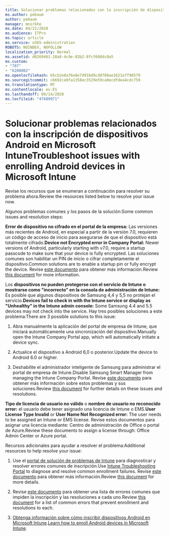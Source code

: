 ```yaml
---
title: Solucionar problemas relacionados con la inscripción de dispositivos Android en Microsoft Intune
ms.author: pebaum
author: pebaum
manager: mnirkhe
ms.date: 04/21/2020
ms.audience: ITPro
ms.topic: article
ms.service: o365-administration
ROBOTS: NOINDEX, NOFOLLOW
localization_priority: Normal
ms.assetid: d0269461-20a8-4c9e-83b2-8fcf608dc0a5
ms.custom:
- "787"
- "6200002"
ms.openlocfilehash: b5cb2e8a76e8e7d91bd9cd8789ae1623a7f96579
ms.sourcegitcommit: c6692ce0fa1358ec3529e59ca0ecdfdea4cdc759
ms.translationtype: MT
ms.contentlocale: es-ES
ms.lasthandoff: 09/14/2020
ms.locfileid: "47689971"
---
```

# <a name="troubleshoot-issues-with-enrolling-android-devices-in-microsoft-intune"></a><span data-ttu-id="701d8-102">Solucionar problemas relacionados con la inscripción de dispositivos Android en Microsoft Intune</span><span class="sxs-lookup"><span data-stu-id="701d8-102">Troubleshoot issues with enrolling Android devices in Microsoft Intune</span></span>

<span data-ttu-id="701d8-103">Revise los recursos que se enumeran a continuación para resolver su problema ahora.</span><span class="sxs-lookup"><span data-stu-id="701d8-103">Review the resources listed below to resolve your issue now.</span></span>
  
<span data-ttu-id="701d8-104">Algunos problemas comunes y los pasos de la solución:</span><span class="sxs-lookup"><span data-stu-id="701d8-104">Some common issues and resolution steps:</span></span>
  
 <span data-ttu-id="701d8-105">**Error de dispositivo no cifrado en el portal de la empresa:** Las versiones más recientes de Android, en especial a partir de la versión 7.0, requieren un código de acceso de inicio para asegurarse de que el dispositivo está totalmente cifrado.</span><span class="sxs-lookup"><span data-stu-id="701d8-105">**Device not Encrypted error in Company Portal:** Newer versions of Android, particularly starting with v7.0, require a startup passcode to make sure that your device is fully encrypted.</span></span> <span data-ttu-id="701d8-106">Las soluciones comunes son habilitar un PIN de inicio o cifrar completamente el dispositivo.</span><span class="sxs-lookup"><span data-stu-id="701d8-106">Common solutions are to enable a startup pin or fully encrypt the device.</span></span> <span data-ttu-id="701d8-107">Revise [este documento](https://docs.microsoft.com/intune-user-help/your-device-appears-encrypted-but-cp-says-otherwise-android) para obtener más información.</span><span class="sxs-lookup"><span data-stu-id="701d8-107">Review [this document](https://docs.microsoft.com/intune-user-help/your-device-appears-encrypted-but-cp-says-otherwise-android) for more information.</span></span>
  
 <span data-ttu-id="701d8-108">Los **dispositivos no pueden protegerse con el servicio de Intune o mostrarse como "incorrecto" en la consola de administración de Intune:** Es posible que algunos dispositivos de Samsung 4,4 y 5,5 no protejan el servicio.</span><span class="sxs-lookup"><span data-stu-id="701d8-108">**Devices fail to check in with the Intune service or display as "Unhealthy" in the Intune admin console:** Some Samsung 4.4 and 5.5 devices may not check into the service.</span></span> <span data-ttu-id="701d8-109">Hay tres posibles soluciones a este problema:</span><span class="sxs-lookup"><span data-stu-id="701d8-109">There are 3 possible solutions to this issue:</span></span>
  
1. <span data-ttu-id="701d8-110">Abra manualmente la aplicación del portal de empresa de Intune, que iniciará automáticamente una sincronización del dispositivo.</span><span class="sxs-lookup"><span data-stu-id="701d8-110">Manually open the Intune Company Portal app, which will automatically initiate a device sync.</span></span>

2. <span data-ttu-id="701d8-111">Actualice el dispositivo a Android 6,0 o posterior.</span><span class="sxs-lookup"><span data-stu-id="701d8-111">Update the device to Android 6.0 or higher.</span></span>

3. <span data-ttu-id="701d8-112">Deshabilite el administrador inteligente de Samsung para administrar el portal de empresa de Intune.</span><span class="sxs-lookup"><span data-stu-id="701d8-112">Disable Samsung Smart Manager from managing the Intune Company Portal.</span></span> <span data-ttu-id="701d8-113">Revise [este documento](https://docs.microsoft.com/intune-classic/troubleshoot/troubleshoot-device-enrollment-in-intune#devices-fail-to-check-in-with-the-intune-service-and-display-as-unhealthy-in-the-intune-admin-console) para obtener más información sobre estos problemas y sus soluciones.</span><span class="sxs-lookup"><span data-stu-id="701d8-113">Review [this document](https://docs.microsoft.com/intune-classic/troubleshoot/troubleshoot-device-enrollment-in-intune#devices-fail-to-check-in-with-the-intune-service-and-display-as-unhealthy-in-the-intune-admin-console) for further details on these issues and resolutions.</span></span>

 <span data-ttu-id="701d8-114">**Tipo de licencia de usuario no válido** o **nombre de usuario no reconocido error:** el usuario debe tener asignado una licencia de Intune o EMS.</span><span class="sxs-lookup"><span data-stu-id="701d8-114">**User License Type Invalid** or **User Name Not Recognized error:** The user needs to be assigned an Intune or EMS license.</span></span> <span data-ttu-id="701d8-115">Revise estos documentos para asignar una licencia mediante: Centro de administración de Office o portal de Azure.</span><span class="sxs-lookup"><span data-stu-id="701d8-115">Review these documents to assign a license through: Office Admin Center or Azure portal.</span></span>
  
<span data-ttu-id="701d8-116">Recursos adicionales para ayudar a resolver el problema:</span><span class="sxs-lookup"><span data-stu-id="701d8-116">Additional resources to help resolve your issue:</span></span>
  
1. <span data-ttu-id="701d8-117">Use el [portal de solución de problemas de Intune](https://devicemanagement.microsoft.com/#blade/Microsoft_Intune_DeviceSettings/TroubleshootBlade) para diagnosticar y resolver errores comunes de inscripción.</span><span class="sxs-lookup"><span data-stu-id="701d8-117">Use [Intune Troubleshooting Portal](https://devicemanagement.microsoft.com/#blade/Microsoft_Intune_DeviceSettings/TroubleshootBlade) to diagnose and resolve common enrollment failures.</span></span> <span data-ttu-id="701d8-118">Revise [este documento](https://docs.microsoft.com/intune/help-desk-operators) para obtener más información.</span><span class="sxs-lookup"><span data-stu-id="701d8-118">Review [this document](https://docs.microsoft.com/intune/help-desk-operators) for more details.</span></span>

2. <span data-ttu-id="701d8-119">Revise [este documento](https://docs.microsoft.com/intune-classic/Troubleshoot/troubleshoot-device-enrollment-in-intune) para obtener una lista de errores comunes que impiden la inscripción y las resoluciones a cada uno.</span><span class="sxs-lookup"><span data-stu-id="701d8-119">Review [this document](https://docs.microsoft.com/intune-classic/Troubleshoot/troubleshoot-device-enrollment-in-intune) for a list of common errors that prevent enrollment and resolutions to each.</span></span>

3. <span data-ttu-id="701d8-120">[Obtenga información sobre cómo inscribir dispositivos Android en Microsoft Intune](https://docs.microsoft.com/intune/android-enroll).</span><span class="sxs-lookup"><span data-stu-id="701d8-120">[Learn how to enroll Android devices in Microsoft Intune](https://docs.microsoft.com/intune/android-enroll).</span></span>
